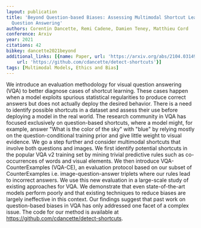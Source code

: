 ```yaml
---
layout: publication
title: 'Beyond Question-based Biases: Assessing Multimodal Shortcut Learning In Visual
  Question Answering'
authors: Corentin Dancette, Remi Cadene, Damien Teney, Matthieu Cord
conference: Arxiv
year: 2021
citations: 42
bibkey: dancette2021beyond
additional_links: [{name: Paper, url: 'https://arxiv.org/abs/2104.03149'}, {name: Code,
    url: 'https://github.com/cdancette/detect-shortcuts'}]
tags: [Multimodal Models, Ethics and Bias]
---
```

We introduce an evaluation methodology for visual question answering (VQA) to
better diagnose cases of shortcut learning. These cases happen when a model
exploits spurious statistical regularities to produce correct answers but does
not actually deploy the desired behavior. There is a need to identify possible
shortcuts in a dataset and assess their use before deploying a model in the
real world. The research community in VQA has focused exclusively on
question-based shortcuts, where a model might, for example, answer "What is the
color of the sky" with "blue" by relying mostly on the question-conditional
training prior and give little weight to visual evidence. We go a step further
and consider multimodal shortcuts that involve both questions and images. We
first identify potential shortcuts in the popular VQA v2 training set by mining
trivial predictive rules such as co-occurrences of words and visual elements.
We then introduce VQA-CounterExamples (VQA-CE), an evaluation protocol based on
our subset of CounterExamples i.e. image-question-answer triplets where our
rules lead to incorrect answers. We use this new evaluation in a large-scale
study of existing approaches for VQA. We demonstrate that even state-of-the-art
models perform poorly and that existing techniques to reduce biases are largely
ineffective in this context. Our findings suggest that past work on
question-based biases in VQA has only addressed one facet of a complex issue.
The code for our method is available at
https://github.com/cdancette/detect-shortcuts.
